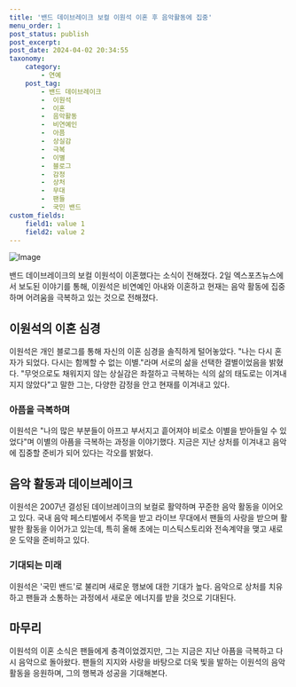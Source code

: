 ```yaml
---
title: '밴드 데이브레이크 보컬 이원석 이혼 후 음악활동에 집중'
menu_order: 1
post_status: publish
post_excerpt: 
post_date: 2024-04-02 20:34:55
taxonomy:
    category:
        - 연예
    post_tag:
        - 밴드 데이브레이크
        -  이원석
        -  이혼
        -  음악활동
        -  비연예인
        -  아픔
        -  상실감
        -  극복
        -  이별
        -  블로그
        -  감정
        -  상처
        -  무대
        -  팬들
        -  국민 밴드
custom_fields:
    field1: value 1
    field2: value 2
---
```


![Image](https://mimgnews.pstatic.net/image/311/2024/04/02/0001709682_001_20240402115109325.jpg?type=w540)

밴드 데이브레이크의 보컬 이원석이 이혼했다는 소식이 전해졌다. 2일 엑스포츠뉴스에서 보도된 이야기를 통해, 이원석은 비연예인 아내와 이혼하고 현재는 음악 활동에 집중하며 어려움을 극복하고 있는 것으로 전해졌다. 
## 이원석의 이혼 심경
이원석은 개인 블로그를 통해 자신의 이혼 심경을 솔직하게 털어놓았다. "나는 다시 혼자가 되었다. 다시는 함께할 수 없는 이별."라며 서로의 삶을 선택한 결별이었음을 밝혔다. "무엇으로도 채워지지 않는 상실감은 좌절하고 극복하는 식의 삶의 태도로는 이겨내지지 않았다"고 말한 그는, 다양한 감정을 안고 현재를 이겨내고 있다.
### 아픔을 극복하며
이원석은 "나의 많은 부분들이 아프고 부서지고 흩어져야 비로소 이별을 받아들일 수 있었다"며 이별의 아픔을 극복하는 과정을 이야기했다. 지금은 지난 상처를 이겨내고 음악에 집중할 준비가 되어 있다는 각오를 밝혔다.
## 음악 활동과 데이브레이크
이원석은 2007년 결성된 데이브레이크의 보컬로 활약하며 꾸준한 음악 활동을 이어오고 있다. 국내 음악 페스티벌에서 주목을 받고 라이브 무대에서 팬들의 사랑을 받으며 활발한 활동을 이어가고 있는데, 특히 올해 초에는 미스틱스토리와 전속계약을 맺고 새로운 도약을 준비하고 있다.
### 기대되는 미래
이원석은 '국민 밴드'로 불리며 새로운 행보에 대한 기대가 높다. 음악으로 상처를 치유하고 팬들과 소통하는 과정에서 새로운 에너지를 받을 것으로 기대된다. 
## 마무리
이원석의 이혼 소식은 팬들에게 충격이었겠지만, 그는 지금은 지난 아픔을 극복하고 다시 음악으로 돌아왔다. 팬들의 지지와 사랑을 바탕으로 더욱 빛을 발하는 이원석의 음악 활동을 응원하며, 그의 행복과 성공을 기대해본다.
